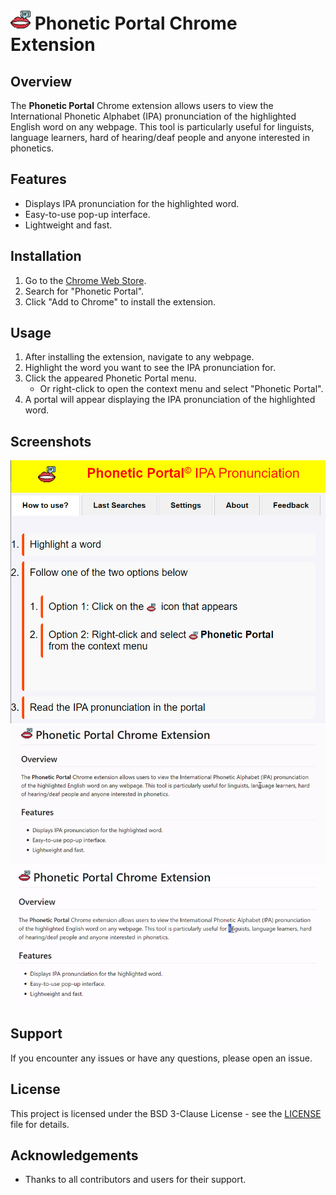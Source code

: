 # ![](./img/phonetic-portal-32.png) Phonetic Portal Chrome Extension

## Overview
The **Phonetic Portal** Chrome extension allows users to view the International Phonetic Alphabet (IPA) pronunciation of the highlighted English word on any webpage. This tool is particularly useful for linguists, language learners, hard of hearing/deaf people and anyone interested in phonetics.

## Features
- Displays IPA pronunciation for the highlighted word.
- Easy-to-use pop-up interface.
- Lightweight and fast.

## Installation
1. Go to the [Chrome Web Store](https://chrome.google.com/webstore).
2. Search for "Phonetic Portal".
3. Click "Add to Chrome" to install the extension.

## Usage
1. After installing the extension, navigate to any webpage.
2. Highlight the word you want to see the IPA pronunciation for.
3. Click the appeared Phonetic Portal menu.
   - Or right-click to open the context menu and select "Phonetic Portal".
4. A portal will appear displaying the IPA pronunciation of the highlighted word.

## Screenshots
![Screenshot 1](./img/screenshot-1.JPG)
![Icon GIF](./img/GIF-1.gif)
![Context Menu GIF](./img/GIF-2.gif)

## Support
If you encounter any issues or have any questions, please open an issue.

## License
This project is licensed under the BSD 3-Clause License - see the [LICENSE](LICENSE) file for details.

## Acknowledgements
- Thanks to all contributors and users for their support.